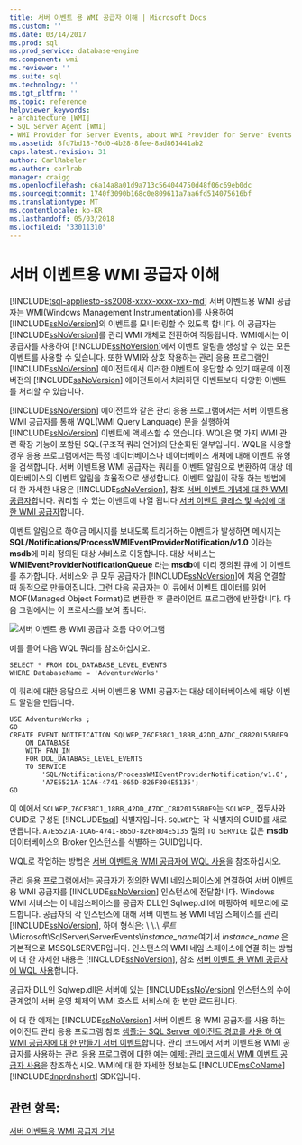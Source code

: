 ```yaml
---
title: 서버 이벤트 용 WMI 공급자 이해 | Microsoft Docs
ms.custom: ''
ms.date: 03/14/2017
ms.prod: sql
ms.prod_service: database-engine
ms.component: wmi
ms.reviewer: ''
ms.suite: sql
ms.technology: ''
ms.tgt_pltfrm: ''
ms.topic: reference
helpviewer_keywords:
- architecture [WMI]
- SQL Server Agent [WMI]
- WMI Provider for Server Events, about WMI Provider for Server Events
ms.assetid: 8fd7bd18-76d0-4b28-8fee-8ad861441ab2
caps.latest.revision: 31
author: CarlRabeler
ms.author: carlrab
manager: craigg
ms.openlocfilehash: c6a14a8a01d9a713c564044750d48f06c69eb0dc
ms.sourcegitcommit: 1740f3090b168c0e809611a7aa6fd514075616bf
ms.translationtype: MT
ms.contentlocale: ko-KR
ms.lasthandoff: 05/03/2018
ms.locfileid: "33011310"
---
```

# <a name="understanding-the-wmi-provider-for-server-events"></a>서버 이벤트용 WMI 공급자 이해
[!INCLUDE[tsql-appliesto-ss2008-xxxx-xxxx-xxx-md](../../includes/tsql-appliesto-ss2008-xxxx-xxxx-xxx-md.md)]
  서버 이벤트용 WMI 공급자는 WMI(Windows Management Instrumentation)를 사용하여 [!INCLUDE[ssNoVersion](../../includes/ssnoversion-md.md)]의 이벤트를 모니터링할 수 있도록 합니다. 이 공급자는 [!INCLUDE[ssNoVersion](../../includes/ssnoversion-md.md)]를 관리 WMI 개체로 전환하여 작동됩니다. WMI에서는 이 공급자를 사용하여 [!INCLUDE[ssNoVersion](../../includes/ssnoversion-md.md)]에서 이벤트 알림을 생성할 수 있는 모든 이벤트를 사용할 수 있습니다. 또한 WMI와 상호 작용하는 관리 응용 프로그램인 [!INCLUDE[ssNoVersion](../../includes/ssnoversion-md.md)] 에이전트에서 이러한 이벤트에 응답할 수 있기 때문에 이전 버전의 [!INCLUDE[ssNoVersion](../../includes/ssnoversion-md.md)] 에이전트에서 처리하던 이벤트보다 다양한 이벤트를 처리할 수 있습니다.  
  
 [!INCLUDE[ssNoVersion](../../includes/ssnoversion-md.md)] 에이전트와 같은 관리 응용 프로그램에서는 서버 이벤트용 WMI 공급자를 통해 WQL(WMI Query Language) 문을 실행하여 [!INCLUDE[ssNoVersion](../../includes/ssnoversion-md.md)] 이벤트에 액세스할 수 있습니다. WQL은 몇 가지 WMI 관련 확장 기능이 포함된 SQL(구조적 쿼리 언어)의 단순화된 일부입니다. WQL을 사용할 경우 응용 프로그램에서는 특정 데이터베이스나 데이터베이스 개체에 대해 이벤트 유형을 검색합니다. 서버 이벤트용 WMI 공급자는 쿼리를 이벤트 알림으로 변환하여 대상 데이터베이스의 이벤트 알림을 효율적으로 생성합니다. 이벤트 알림이 작동 하는 방법에 대 한 자세한 내용은 [!INCLUDE[ssNoVersion](../../includes/ssnoversion-md.md)], 참조 [서버 이벤트 개념에 대 한 WMI 공급자](http://technet.microsoft.com/library/ms180560.aspx)합니다. 쿼리할 수 있는 이벤트에 나열 됩니다 [서버 이벤트 클래스 및 속성에 대 한 WMI 공급자](../../relational-databases/wmi-provider-server-events/wmi-provider-for-server-events-classes-and-properties.md)합니다.  
  
 이벤트 알림으로 하여금 메시지를 보내도록 트리거하는 이벤트가 발생하면 메시지는 **SQL/Notifications/ProcessWMIEventProviderNotification/v1.0** 이라는 **msdb**에 미리 정의된 대상 서비스로 이동합니다. 대상 서비스는 **WMIEventProviderNotificationQueue** 라는 **msdb**에 미리 정의된 큐에 이 이벤트를 추가합니다. 서비스와 큐 모두 공급자가 [!INCLUDE[ssNoVersion](../../includes/ssnoversion-md.md)]에 처음 연결할 때 동적으로 만들어집니다. 그런 다음 공급자는 이 큐에서 이벤트 데이터를 읽어 MOF(Managed Object Format)로 변환한 후 클라이언트 프로그램에 반환합니다. 다음 그림에서는 이 프로세스를 보여 줍니다.  
  
 ![서버 이벤트 용 WMI 공급자 흐름 다이어그램](../../relational-databases/wmi-provider-server-events/media/wmi-provider-functional-spec.gif "의 서버 이벤트 용 WMI 공급자 흐름 다이어그램")  
  
 예를 들어 다음 WQL 쿼리를 참조하십시오.  
  
```  
SELECT * FROM DDL_DATABASE_LEVEL_EVENTS  
WHERE DatabaseName = 'AdventureWorks'  
```  
  
 이 쿼리에 대한 응답으로 서버 이벤트용 WMI 공급자는 대상 데이터베이스에 해당 이벤트 알림을 만듭니다.  
  
```  
USE AdventureWorks ;  
GO  
CREATE EVENT NOTIFICATION SQLWEP_76CF38C1_18BB_42DD_A7DC_C8820155B0E9  
    ON DATABASE  
    WITH FAN_IN  
    FOR DDL_DATABASE_LEVEL_EVENTS  
    TO SERVICE  
        'SQL/Notifications/ProcessWMIEventProviderNotification/v1.0',   
        'A7E5521A-1CA6-4741-865D-826F804E5135';  
GO  
```  
  
 이 예에서 `SQLWEP_76CF38C1_18BB_42DD_A7DC_C8820155B0E9`는 `SQLWEP_` 접두사와 GUID로 구성된 [!INCLUDE[tsql](../../includes/tsql-md.md)] 식별자입니다. `SQLWEP`는 각 식별자의 GUID를 새로 만듭니다. `A7E5521A-1CA6-4741-865D-826F804E5135` 절의 `TO SERVICE` 값은 **msdb** 데이터베이스의 Broker 인스턴스를 식별하는 GUID입니다.  
  
 WQL로 작업하는 방법은 [서버 이벤트용 WMI 공급자에 WQL 사용](http://technet.microsoft.com/library/ms180524\(v=sql.105\).aspx)을 참조하십시오.  
  
 관리 응용 프로그램에서는 공급자가 정의한 WMI 네임스페이스에 연결하여 서버 이벤트용 WMI 공급자를 [!INCLUDE[ssNoVersion](../../includes/ssnoversion-md.md)] 인스턴스에 전달합니다. Windows WMI 서비스는 이 네임스페이스를 공급자 DLL인 Sqlwep.dll에 매핑하여 메모리에 로드합니다. 공급자의 각 인스턴스에 대해 서버 이벤트 용 WMI 네임 스페이스를 관리 [!INCLUDE[ssNoVersion](../../includes/ssnoversion-md.md)], 하며 형식은: \\ \\.\\ *루트*\Microsoft\SqlServer\ServerEvents\\*instance_name*여기서 *instance_name* 은 기본적으로 MSSQLSERVER입니다. 인스턴스의 WMI 네임 스페이스에 연결 하는 방법에 대 한 자세한 내용은 [!INCLUDE[ssNoVersion](../../includes/ssnoversion-md.md)], 참조 [서버 이벤트 용 WMI 공급자에 WQL 사용](http://technet.microsoft.com/library/ms180524\(v=sql.105\).aspx)합니다.  
  
 공급자 DLL인 Sqlwep.dll은 서버에 있는 [!INCLUDE[ssNoVersion](../../includes/ssnoversion-md.md)] 인스턴스의 수에 관계없이 서버 운영 체제의 WMI 호스트 서비스에 한 번만 로드됩니다.  
  
 에 대 한 예제는 [!INCLUDE[ssNoVersion](../../includes/ssnoversion-md.md)] 서버 이벤트 용 WMI 공급자를 사용 하는 에이전트 관리 응용 프로그램 참조 [샘플:는 SQL Server 에이전트 경고를 사용 하 여 WMI 공급자에 대 한 만들기 서버 이벤트](http://technet.microsoft.com/library/ms186385.aspx)합니다. 관리 코드에서 서버 이벤트용 WMI 공급자를 사용하는 관리 응용 프로그램에 대한 예는 [예제:   관리 코드에서 WMI 이벤트 공급자 사용](http://technet.microsoft.com/library/ms179315.aspx)을 참조하십시오. WMI에 대 한 자세한 정보는도 [!INCLUDE[msCoName](../../includes/msconame-md.md)] [!INCLUDE[dnprdnshort](../../includes/dnprdnshort-md.md)] SDK입니다.  
  
## <a name="see-also"></a>관련 항목:  
 [서버 이벤트용 WMI 공급자 개념](http://technet.microsoft.com/library/ms180560.aspx)  
  
  
